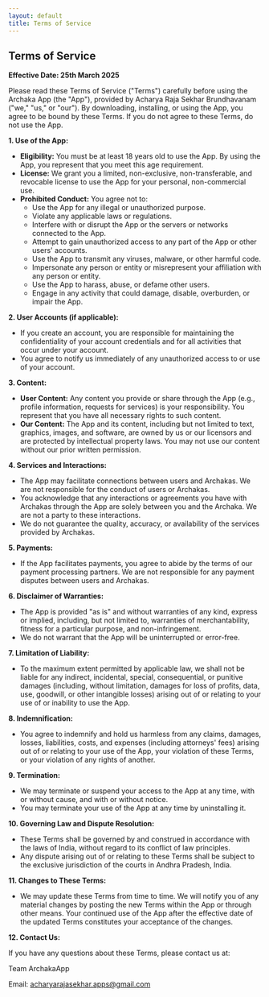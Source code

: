 ```yaml
---
layout: default
title: Terms of Service
---
```

## Terms of Service

**Effective Date: 25th March 2025**

Please read these Terms of Service ("Terms") carefully before using the Archaka App (the "App"), provided by Acharya Raja Sekhar Brundhavanam ("we," "us," or "our"). By downloading, installing, or using the App, you agree to be bound by these Terms. If you do not agree to these Terms, do not use the App.

**1. Use of the App:**

* **Eligibility:** You must be at least 18 years old to use the App. By using the App, you represent that you meet this age requirement.
* **License:** We grant you a limited, non-exclusive, non-transferable, and revocable license to use the App for your personal, non-commercial use.
* **Prohibited Conduct:** You agree not to:
    * Use the App for any illegal or unauthorized purpose.
    * Violate any applicable laws or regulations.
    * Interfere with or disrupt the App or the servers or networks connected to the App.
    * Attempt to gain unauthorized access to any part of the App or other users' accounts.
    * Use the App to transmit any viruses, malware, or other harmful code.
    * Impersonate any person or entity or misrepresent your affiliation with any person or entity.
    * Use the App to harass, abuse, or defame other users.
    * Engage in any activity that could damage, disable, overburden, or impair the App.

**2. User Accounts (if applicable):**

* If you create an account, you are responsible for maintaining the confidentiality of your account credentials and for all activities that occur under your account.
* You agree to notify us immediately of any unauthorized access to or use of your account.

**3. Content:**

* **User Content:** Any content you provide or share through the App (e.g., profile information, requests for services) is your responsibility. You represent that you have all necessary rights to such content.
* **Our Content:** The App and its content, including but not limited to text, graphics, images, and software, are owned by us or our licensors and are protected by intellectual property laws. You may not use our content without our prior written permission.

**4. Services and Interactions:**

* The App may facilitate connections between users and Archakas. We are not responsible for the conduct of users or Archakas.
* You acknowledge that any interactions or agreements you have with Archakas through the App are solely between you and the Archaka. We are not a party to these interactions.
* We do not guarantee the quality, accuracy, or availability of the services provided by Archakas.

**5. Payments:**

* If the App facilitates payments, you agree to abide by the terms of our payment processing partners. We are not responsible for any payment disputes between users and Archakas.

**6. Disclaimer of Warranties:**

* The App is provided "as is" and without warranties of any kind, express or implied, including, but not limited to, warranties of merchantability, fitness for a particular purpose, and non-infringement.
* We do not warrant that the App will be uninterrupted or error-free.

**7. Limitation of Liability:**

* To the maximum extent permitted by applicable law, we shall not be liable for any indirect, incidental, special, consequential, or punitive damages (including, without limitation, damages for loss of profits, data, use, goodwill, or other intangible losses) arising out of or relating to your use of or inability to use the App.

**8. Indemnification:**

* You agree to indemnify and hold us harmless from any claims, damages, losses, liabilities, costs, and expenses (including attorneys' fees) arising out of or relating to your use of the App, your violation of these Terms, or your violation of any rights of another.

**9. Termination:**

* We may terminate or suspend your access to the App at any time, with or without cause, and with or without notice.
* You may terminate your use of the App at any time by uninstalling it.

**10. Governing Law and Dispute Resolution:**

* These Terms shall be governed by and construed in accordance with the laws of India, without regard to its conflict of law principles.
* Any dispute arising out of or relating to these Terms shall be subject to the exclusive jurisdiction of the courts in Andhra Pradesh, India.

**11. Changes to These Terms:**

* We may update these Terms from time to time. We will notify you of any material changes by posting the new Terms within the App or through other means. Your continued use of the App after the effective date of the updated Terms constitutes your acceptance of the changes.

**12. Contact Us:**

If you have any questions about these Terms, please contact us at:

Team ArchakaApp

Email: acharyarajasekhar.apps@gmail.com
